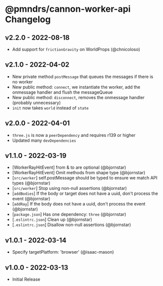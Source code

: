 # @pmndrs/cannon-worker-api Changelog

## v2.2.0 - 2022-08-18

- Add support for `frictionGravity` on WorldProps (@chnicoloso)

## v2.1.0 - 2022-04-02

- New private method `postMessage` that queues the messages if there is no worker
- New public method: `connect`, we instantiate the worker, add the onmessage handler and flush the messageQueue
- New public method: `disconnect`, removes the onmessage handler (probably unnecessary)
- `init` now takes `world` instead of `state`

## v2.0.0 - 2022-04-01

- `three.js` is now a `peerDependency` and requires r139 or higher
- Updated many `devDependencies`

## v1.1.0 - 2022-03-19

- [WorkerRayHitEvent] from & to are optional (@bjornstar)
- [WorkerRayHitEvent] Omit methods from shape type (@bjornstar)
- [`src/worker`] self.postMessage should be typed to ensure we match API types (@bjornstar)
- [`src/worker`] Stop using non-null assertions (@bjornstar)
- [`addBodies`] If the body or target does not have a uuid, don't process the event (@bjornstar)
- [`addRay`] If the body does not have a uuid, don't process the event (@bjornstar)
- [`package.json`] Has one dependency: `three` (@bjornstar)
- [`.eslintrc.json`] Clean up (@bjornstar)
- [`.eslintrc.json`] Disallow non-null assertions (@bjornstar)

## v1.0.1 - 2022-03-14

- Specify targetPlatform: 'browser' (@isaac-mason)

## v1.0.0 - 2022-03-13

- Initial Release

